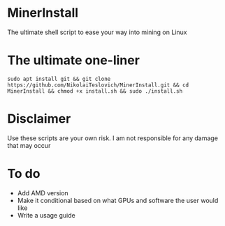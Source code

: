 # MinerInstall
The ultimate shell script to ease your way into mining on Linux

# The ultimate one-liner
```
sudo apt install git && git clone https://github.com/NikolaiTeslovich/MinerInstall.git && cd MinerInstall && chmod +x install.sh && sudo ./install.sh
```

# Disclaimer
Use these scripts are your own risk. I am not responsible for any damage that may occur

# To do
* Add AMD version
* Make it conditional based on what GPUs and software the user would like
* Write a usage guide
